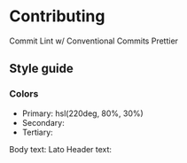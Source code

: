 # Contributing

Commit Lint w/ Conventional Commits
Prettier

## Style guide

### Colors

* Primary: hsl(220deg, 80%, 30%)
* Secondary:
* Tertiary:

Body text: Lato
Header text:
